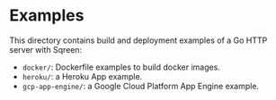 # Examples

This directory contains build and deployment examples of a Go HTTP
server with Sqreen:

- `docker/`: Dockerfile examples to build docker images.
- `heroku/`: a Heroku App example.
- `gcp-app-engine/`: a Google Cloud Platform App Engine example.
